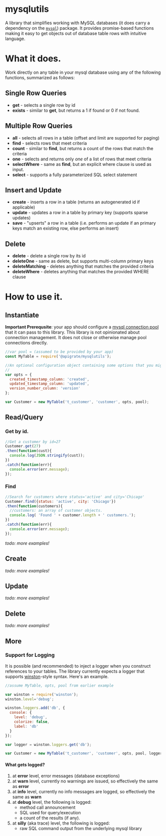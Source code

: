 # mysqlutils
A library that simplifies working with MySQL databases (it does carry a dependency on the [`mysql`](https://www.npmjs.com/package/mysql)) package. It provides promise-based functions making it easy to get objects out of database table rows with intuitive language.  

# What it does.
Work directly on any table in your mysql database using any of the following functions, summarized as follows:

## Single Row Queries

* __get__ - selects a single row by id
* __exists__ - similar to __get__, but returns a 1 if found or 0 if not found.

## Multiple Row Queries

* __all__ - selects all rows in a table (offset and limit are supported for paging)
* __find__ - selects rows that meet criteria
* __count__ - similar to __find__, but returns a count of the rows that match the criteria
* __one__ - selects and returns only *one* of a list of rows that meet criteria
* __selectWhere__ - same as __find__, but an explicit where clause is used as input.
* __select__ - supports a fully parameterized SQL select statement

## Insert and Update
* __create__ - inserts a row in a table (returns an autogenerated id if applicable)
* __update__ - updates a row in a table by primary key (supports sparse updates)
* __save__ - "upserts" a row in a table (i.e. performs an update if an primary keys match an existing row, else performs an insert)

## Delete

* __delete__ - delete a single row by its id
* __deleteOne__ - same as delete, but supports multi-column primary keys
* __deleteMatching__ - deletes anything that matches the provided criteria
* __deleteWhere__ - deletes anything that matches the provided WHERE clause

# How to use it.

## Instantiate

__Important Prerequsite__: your app should configure a [mysql connection pool](https://www.npmjs.com/package/mysql#pooling-connections) that it can pass to this library. This library is not opinionated about connection management. It does not close or otherwise manage pool connections directly.


```javascript
//var pool = (assumed to be provided by your app)
const MyTable = require('@apigrate/mysqlutils');

//An optional configuration object containing some options that you might want to use on a table.  
//
var opts = {
  created_timestamp_column: 'created',
  updated_timestamp_column: 'updated',
  version_number_column: 'version'
};

var Customer = new MyTable('t_customer', 'customer', opts, pool);
```

## Read/Query

### Get by id.
```javascript
//Get a customer by id=27
Customer.get(27)
.then(function(cust){
  console.log(JSON.stringify(cust));
})
.catch(function(err){
  console.error(err.message);
});

```

### Find
```javascript
//Search for customers where status='active' and city='Chicago'
Customer.find({status: 'active', city: 'Chicago'})
.then(function(customers){
  //customers: an array of customer objects.
  console.log( 'Found ' + customer.length + ' customers.');
})
.catch(function(err){
  console.error(err.message);
});

```

*todo: more examples!*

## Create
*todo: more examples!*

## Update
*todo: more examples!*

## Delete
*todo: more examples!*

## More

### Support for Logging
It is possible (and recommended) to inject a logger when you construct references to your tables. The library currently expects a logger that supports [winston](https://www.npmjs.com/package/winston)-style syntax. Here's an example.

```javascript
//assume MyTable, opts, pool from earlier example

var winston = require('winston');
winston.level='debug';

winston.loggers.add('db', {
  console: {
    level: 'debug',
    colorize: false,
    label: 'db'
  }
});

var logger = winston.loggers.get('db');

var Customer = new MyTable('t_customer', 'customer', opts, pool, logger);


```


#### What gets logged?
1. at __error__ level, error messages (database exceptions)
2. at __warn__ level, currently no warnings are issued, so effectively the same as __error__
3. at __info__ level, currently no info messages are logged, so effectively the same as __warn__
4. at __debug__ level, the following is logged:
   * method call announcement
   * SQL used for query/execution
   * a count of the results (if any).
5. at __silly__ (aka trace) level, the following is logged:
   * raw SQL command output from the underlying mysql library

